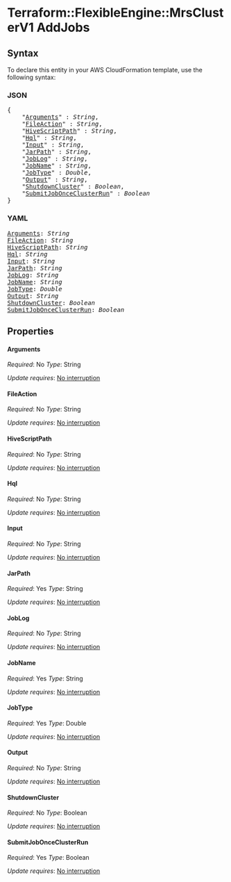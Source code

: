 # Terraform::FlexibleEngine::MrsClusterV1 AddJobs

## Syntax

To declare this entity in your AWS CloudFormation template, use the following syntax:

### JSON

<pre>
{
    "<a href="#arguments" title="Arguments">Arguments</a>" : <i>String</i>,
    "<a href="#fileaction" title="FileAction">FileAction</a>" : <i>String</i>,
    "<a href="#hivescriptpath" title="HiveScriptPath">HiveScriptPath</a>" : <i>String</i>,
    "<a href="#hql" title="Hql">Hql</a>" : <i>String</i>,
    "<a href="#input" title="Input">Input</a>" : <i>String</i>,
    "<a href="#jarpath" title="JarPath">JarPath</a>" : <i>String</i>,
    "<a href="#joblog" title="JobLog">JobLog</a>" : <i>String</i>,
    "<a href="#jobname" title="JobName">JobName</a>" : <i>String</i>,
    "<a href="#jobtype" title="JobType">JobType</a>" : <i>Double</i>,
    "<a href="#output" title="Output">Output</a>" : <i>String</i>,
    "<a href="#shutdowncluster" title="ShutdownCluster">ShutdownCluster</a>" : <i>Boolean</i>,
    "<a href="#submitjobonceclusterrun" title="SubmitJobOnceClusterRun">SubmitJobOnceClusterRun</a>" : <i>Boolean</i>
}
</pre>

### YAML

<pre>
<a href="#arguments" title="Arguments">Arguments</a>: <i>String</i>
<a href="#fileaction" title="FileAction">FileAction</a>: <i>String</i>
<a href="#hivescriptpath" title="HiveScriptPath">HiveScriptPath</a>: <i>String</i>
<a href="#hql" title="Hql">Hql</a>: <i>String</i>
<a href="#input" title="Input">Input</a>: <i>String</i>
<a href="#jarpath" title="JarPath">JarPath</a>: <i>String</i>
<a href="#joblog" title="JobLog">JobLog</a>: <i>String</i>
<a href="#jobname" title="JobName">JobName</a>: <i>String</i>
<a href="#jobtype" title="JobType">JobType</a>: <i>Double</i>
<a href="#output" title="Output">Output</a>: <i>String</i>
<a href="#shutdowncluster" title="ShutdownCluster">ShutdownCluster</a>: <i>Boolean</i>
<a href="#submitjobonceclusterrun" title="SubmitJobOnceClusterRun">SubmitJobOnceClusterRun</a>: <i>Boolean</i>
</pre>

## Properties

#### Arguments

_Required_: No
_Type_: String

_Update requires_: [No interruption](https://docs.aws.amazon.com/AWSCloudFormation/latest/UserGuide/using-cfn-updating-stacks-update-behaviors.html#update-no-interrupt)

#### FileAction

_Required_: No
_Type_: String

_Update requires_: [No interruption](https://docs.aws.amazon.com/AWSCloudFormation/latest/UserGuide/using-cfn-updating-stacks-update-behaviors.html#update-no-interrupt)

#### HiveScriptPath

_Required_: No
_Type_: String

_Update requires_: [No interruption](https://docs.aws.amazon.com/AWSCloudFormation/latest/UserGuide/using-cfn-updating-stacks-update-behaviors.html#update-no-interrupt)

#### Hql

_Required_: No
_Type_: String

_Update requires_: [No interruption](https://docs.aws.amazon.com/AWSCloudFormation/latest/UserGuide/using-cfn-updating-stacks-update-behaviors.html#update-no-interrupt)

#### Input

_Required_: No
_Type_: String

_Update requires_: [No interruption](https://docs.aws.amazon.com/AWSCloudFormation/latest/UserGuide/using-cfn-updating-stacks-update-behaviors.html#update-no-interrupt)

#### JarPath

_Required_: Yes
_Type_: String

_Update requires_: [No interruption](https://docs.aws.amazon.com/AWSCloudFormation/latest/UserGuide/using-cfn-updating-stacks-update-behaviors.html#update-no-interrupt)

#### JobLog

_Required_: No
_Type_: String

_Update requires_: [No interruption](https://docs.aws.amazon.com/AWSCloudFormation/latest/UserGuide/using-cfn-updating-stacks-update-behaviors.html#update-no-interrupt)

#### JobName

_Required_: Yes
_Type_: String

_Update requires_: [No interruption](https://docs.aws.amazon.com/AWSCloudFormation/latest/UserGuide/using-cfn-updating-stacks-update-behaviors.html#update-no-interrupt)

#### JobType

_Required_: Yes
_Type_: Double

_Update requires_: [No interruption](https://docs.aws.amazon.com/AWSCloudFormation/latest/UserGuide/using-cfn-updating-stacks-update-behaviors.html#update-no-interrupt)

#### Output

_Required_: No
_Type_: String

_Update requires_: [No interruption](https://docs.aws.amazon.com/AWSCloudFormation/latest/UserGuide/using-cfn-updating-stacks-update-behaviors.html#update-no-interrupt)

#### ShutdownCluster

_Required_: No
_Type_: Boolean

_Update requires_: [No interruption](https://docs.aws.amazon.com/AWSCloudFormation/latest/UserGuide/using-cfn-updating-stacks-update-behaviors.html#update-no-interrupt)

#### SubmitJobOnceClusterRun

_Required_: Yes
_Type_: Boolean

_Update requires_: [No interruption](https://docs.aws.amazon.com/AWSCloudFormation/latest/UserGuide/using-cfn-updating-stacks-update-behaviors.html#update-no-interrupt)

